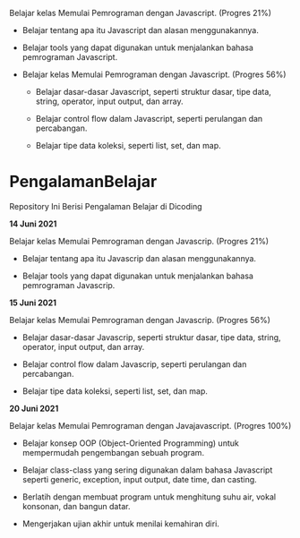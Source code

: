 Belajar kelas Memulai Pemrograman dengan Javascript. (Progres 21%)

* Belajar tentang apa itu Javascript dan alasan menggunakannya.

* Belajar tools yang dapat digunakan untuk menjalankan bahasa pemrograman Javascript.
* Belajar kelas Memulai Pemrograman dengan Javascript. (Progres 56%)

  * Belajar dasar-dasar Javascript, seperti struktur dasar, tipe data, string, operator, input output, dan array.

  * Belajar control flow dalam Javascript, seperti perulangan dan percabangan.

  * Belajar tipe data koleksi, seperti list, set, dan map.
# PengalamanBelajar

Repository Ini Berisi Pengalaman Belajar di Dicoding


**14 Juni 2021**  

Belajar kelas Memulai Pemrograman dengan Javascrip. (Progres 21%)

  * Belajar tentang apa itu Javascrip dan alasan menggunakannya.

  * Belajar tools yang dapat digunakan untuk menjalankan bahasa pemrograman Javascrip.


**15 Juni 2021**  

Belajar kelas Memulai Pemrograman dengan Javascrip. (Progres 56%)

  * Belajar dasar-dasar Javascrip, seperti struktur dasar, tipe data, string, operator, input output, dan array.

  * Belajar control flow dalam Javascrip, seperti perulangan dan percabangan.

  * Belajar tipe data koleksi, seperti list, set, dan map.

**20 Juni 2021**  

Belajar kelas Memulai Pemrograman dengan Javajavascript. (Progres 100%)

  * Belajar konsep OOP (Object-Oriented Programming) untuk mempermudah pengembangan sebuah program.

  * Belajar class-class yang sering digunakan dalam bahasa Javascript seperti generic, exception, input output, date time, dan casting. 

  * Berlatih dengan membuat program untuk menghitung suhu air, vokal konsonan, dan bangun datar. 

  * Mengerjakan ujian akhir untuk menilai kemahiran diri.
